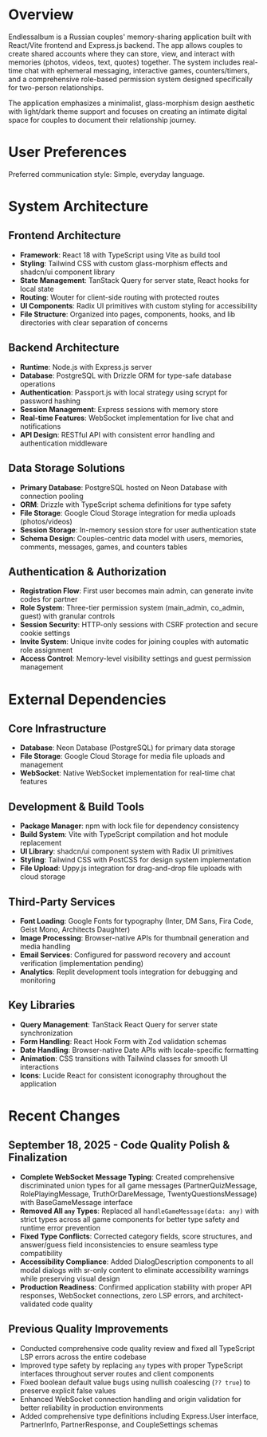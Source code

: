 # Overview

Endlessalbum is a Russian couples' memory-sharing application built with React/Vite frontend and Express.js backend. The app allows couples to create shared accounts where they can store, view, and interact with memories (photos, videos, text, quotes) together. The system includes real-time chat with ephemeral messaging, interactive games, counters/timers, and a comprehensive role-based permission system designed specifically for two-person relationships.

The application emphasizes a minimalist, glass-morphism design aesthetic with light/dark theme support and focuses on creating an intimate digital space for couples to document their relationship journey.

# User Preferences

Preferred communication style: Simple, everyday language.

# System Architecture

## Frontend Architecture
- **Framework**: React 18 with TypeScript using Vite as build tool
- **Styling**: Tailwind CSS with custom glass-morphism effects and shadcn/ui component library
- **State Management**: TanStack Query for server state, React hooks for local state
- **Routing**: Wouter for client-side routing with protected routes
- **UI Components**: Radix UI primitives with custom styling for accessibility
- **File Structure**: Organized into pages, components, hooks, and lib directories with clear separation of concerns

## Backend Architecture
- **Runtime**: Node.js with Express.js server
- **Database**: PostgreSQL with Drizzle ORM for type-safe database operations
- **Authentication**: Passport.js with local strategy using scrypt for password hashing
- **Session Management**: Express sessions with memory store
- **Real-time Features**: WebSocket implementation for live chat and notifications
- **API Design**: RESTful API with consistent error handling and authentication middleware

## Data Storage Solutions
- **Primary Database**: PostgreSQL hosted on Neon Database with connection pooling
- **ORM**: Drizzle with TypeScript schema definitions for type safety
- **File Storage**: Google Cloud Storage integration for media uploads (photos/videos)
- **Session Storage**: In-memory session store for user authentication state
- **Schema Design**: Couples-centric data model with users, memories, comments, messages, games, and counters tables

## Authentication & Authorization
- **Registration Flow**: First user becomes main admin, can generate invite codes for partner
- **Role System**: Three-tier permission system (main_admin, co_admin, guest) with granular controls
- **Session Security**: HTTP-only sessions with CSRF protection and secure cookie settings
- **Invite System**: Unique invite codes for joining couples with automatic role assignment
- **Access Control**: Memory-level visibility settings and guest permission management

# External Dependencies

## Core Infrastructure
- **Database**: Neon Database (PostgreSQL) for primary data storage
- **File Storage**: Google Cloud Storage for media file uploads and management
- **WebSocket**: Native WebSocket implementation for real-time chat features

## Development & Build Tools
- **Package Manager**: npm with lock file for dependency consistency
- **Build System**: Vite with TypeScript compilation and hot module replacement
- **UI Library**: shadcn/ui component system with Radix UI primitives
- **Styling**: Tailwind CSS with PostCSS for design system implementation
- **File Upload**: Uppy.js integration for drag-and-drop file uploads with cloud storage

## Third-Party Services
- **Font Loading**: Google Fonts for typography (Inter, DM Sans, Fira Code, Geist Mono, Architects Daughter)
- **Image Processing**: Browser-native APIs for thumbnail generation and media handling
- **Email Services**: Configured for password recovery and account verification (implementation pending)
- **Analytics**: Replit development tools integration for debugging and monitoring

## Key Libraries
- **Query Management**: TanStack React Query for server state synchronization
- **Form Handling**: React Hook Form with Zod validation schemas
- **Date Handling**: Browser-native Date APIs with locale-specific formatting
- **Animation**: CSS transitions with Tailwind classes for smooth UI interactions
- **Icons**: Lucide React for consistent iconography throughout the application

# Recent Changes

## September 18, 2025 - Code Quality Polish & Finalization
- **Complete WebSocket Message Typing**: Created comprehensive discriminated union types for all game messages (PartnerQuizMessage, RolePlayingMessage, TruthOrDareMessage, TwentyQuestionsMessage) with BaseGameMessage interface
- **Removed All `any` Types**: Replaced all `handleGameMessage(data: any)` with strict types across all game components for better type safety and runtime error prevention
- **Fixed Type Conflicts**: Corrected category fields, score structures, and answer/guess field inconsistencies to ensure seamless type compatibility
- **Accessibility Compliance**: Added DialogDescription components to all modal dialogs with sr-only content to eliminate accessibility warnings while preserving visual design
- **Production Readiness**: Confirmed application stability with proper API responses, WebSocket connections, zero LSP errors, and architect-validated code quality

## Previous Quality Improvements
- Conducted comprehensive code quality review and fixed all TypeScript LSP errors across the entire codebase
- Improved type safety by replacing `any` types with proper TypeScript interfaces throughout server routes and client components
- Fixed boolean default value bugs using nullish coalescing (`?? true`) to preserve explicit false values
- Enhanced WebSocket connection handling and origin validation for better reliability in production environments
- Added comprehensive type definitions including Express.User interface, PartnerInfo, PartnerResponse, and CoupleSettings schemas